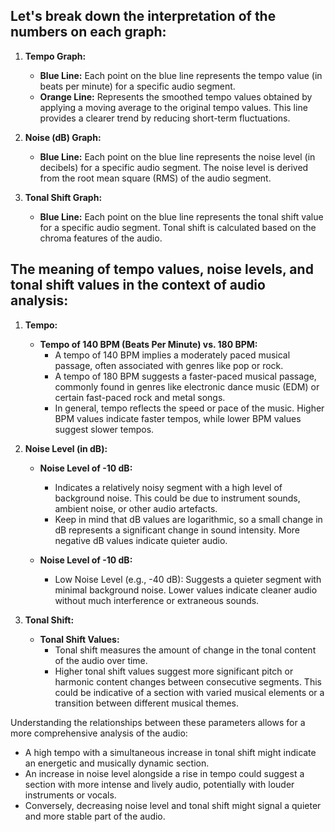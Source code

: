 ## Let's break down the interpretation of the numbers on each graph:

1. **Tempo Graph:**
   - **Blue Line:** Each point on the blue line represents the tempo value (in beats per minute) for a specific audio segment.
   - **Orange Line:** Represents the smoothed tempo values obtained by applying a moving average to the original tempo values. This line provides a clearer trend by reducing short-term fluctuations.

2. **Noise (dB) Graph:**
   - **Blue Line:** Each point on the blue line represents the noise level (in decibels) for a specific audio segment. The noise level is derived from the root mean square (RMS) of the audio segment.

3. **Tonal Shift Graph:**
   - **Blue Line:** Each point on the blue line represents the tonal shift value for a specific audio segment. Tonal shift is calculated based on the chroma features of the audio.

## The meaning of tempo values, noise levels, and tonal shift values in the context of audio analysis:

1. **Tempo:**
   - **Tempo of 140 BPM (Beats Per Minute) vs. 180 BPM:**
     - A tempo of 140 BPM implies a moderately paced musical passage, often associated with genres like pop or rock.
     - A tempo of 180 BPM suggests a faster-paced musical passage, commonly found in genres like electronic dance music (EDM) or certain fast-paced rock and metal songs.
     - In general, tempo reflects the speed or pace of the music. Higher BPM values indicate faster tempos, while lower BPM values suggest slower tempos.

2. **Noise Level (in dB):**
   - **Noise Level of -10 dB:**
     - Indicates a relatively noisy segment with a high level of background noise. This could be due to instrument sounds, ambient noise, or other audio artefacts.
     - Keep in mind that dB values are logarithmic, so a small change in dB represents a significant change in sound intensity. More negative dB values indicate quieter audio.
   
   - **Noise Level of -10 dB:**
     - Low Noise Level (e.g., -40 dB): Suggests a quieter segment with minimal background noise. Lower values indicate cleaner audio without much interference or extraneous sounds.

3. **Tonal Shift:**
   - **Tonal Shift Values:**
     - Tonal shift measures the amount of change in the tonal content of the audio over time.
     - Higher tonal shift values suggest more significant pitch or harmonic content changes between consecutive segments. This could be indicative of a section with varied musical elements or a transition between different musical themes.

Understanding the relationships between these parameters allows for a more comprehensive analysis of the audio:

- A high tempo with a simultaneous increase in tonal shift might indicate an energetic and musically dynamic section.
- An increase in noise level alongside a rise in tempo could suggest a section with more intense and lively audio, potentially with louder instruments or vocals.
- Conversely, decreasing noise level and tonal shift might signal a quieter and more stable part of the audio.
